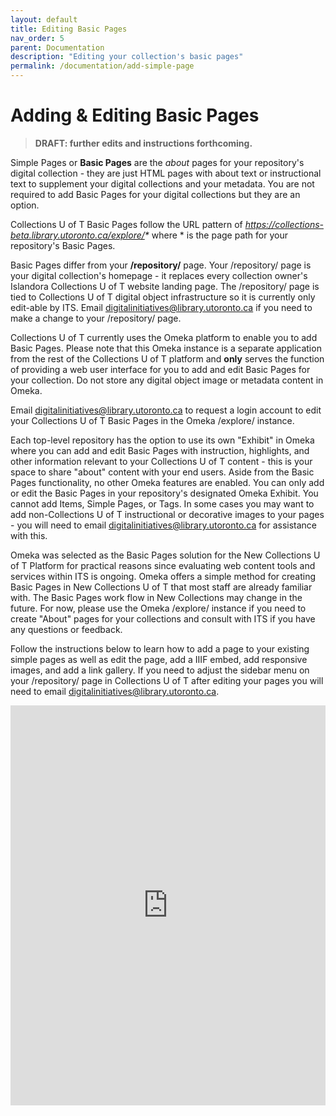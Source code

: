 ```yaml
---
layout: default
title: Editing Basic Pages
nav_order: 5
parent: Documentation
description: "Editing your collection's basic pages"
permalink: /documentation/add-simple-page
---
```


# Adding & Editing Basic Pages

> **DRAFT: further edits and instructions forthcoming.**


Simple Pages or **Basic Pages** are the _about_ pages for your repository's digital collection - they are just HTML pages with about text or instructional text to supplement your digital collections and your metadata. You are not required to add Basic Pages for your digital collections but they are an option.

Collections U of T Basic Pages follow the URL pattern of _https://collections-beta.library.utoronto.ca/explore/*_ where * is the page path for your repository's Basic Pages.

Basic Pages differ from your **/repository/** page. Your /repository/ page is your digital collection's homepage - it replaces every collection owner's Islandora Collections U of T website landing page. The /repository/ page is tied to Collections U of T digital object infrastructure so it is currently only edit-able by ITS. Email [digitalinitiatives@library.utoronto.ca](mailto:digitalinitiatives@library.utoronto.ca) if you need to make a change to your /repository/ page.

Collections U of T currently uses the Omeka platform to enable you to add Basic Pages. Please note that this Omeka instance is a separate application from the rest of the Collections U of T platform and **only** serves the function of providing a web user interface for you to add and edit Basic Pages for your collection. Do not store any digital object image or metadata content in Omeka. 

Email [digitalinitiatives@library.utoronto.ca](mailto:digitalinitiatives@library.utoronto.ca) to request a login account to edit your Collections U of T Basic Pages in the Omeka /explore/ instance.

Each top-level repository has the option to use its own "Exhibit" in Omeka where you can add and edit Basic Pages with instruction, highlights, and other information relevant to your Collections U of T content - this is your space to share "about" content with your end users. Aside from the Basic Pages functionality, no other Omeka features are enabled. You can only add or edit the Basic Pages in your repository's designated Omeka Exhibit. You cannot add Items, Simple Pages, or Tags. In some cases you may want to add non-Collections U of T instructional or decorative images to your pages - you will need to email [digitalinitiatives@library.utoronto.ca](mailto:digitalinitiatives@library.utoronto.ca) for assistance with this. 

Omeka was selected as the Basic Pages solution for the New Collections U of T Platform for practical reasons since evaluating web content tools and services within ITS is ongoing. Omeka offers a simple method for creating Basic Pages in New Collections U of T that most staff are already familiar with. The Basic Pages work flow in New Collections may change in the future. For now, please use the Omeka /explore/ instance if you need to create "About" pages for your collections and consult with ITS if you have any questions or feedback.

Follow the instructions below to learn how to add a page to your existing simple pages as well as edit the page, add a IIIF embed, add responsive images, and add a link gallery. If you need to adjust the sidebar menu on your /repository/ page in Collections U of T after editing your pages you will need to email [digitalinitiatives@library.utoronto.ca](mailto:digitalinitiatives@library.utoronto.ca). 

<iframe src="https://scribehow.com/embed/Add_a_page_to_your_collection__mGEb-jYgTAKCUGsj2ixvxQ?as=scrollable&removeLogo=true" width="100%" height="640" allowfullscreen frameborder="0"></iframe>
